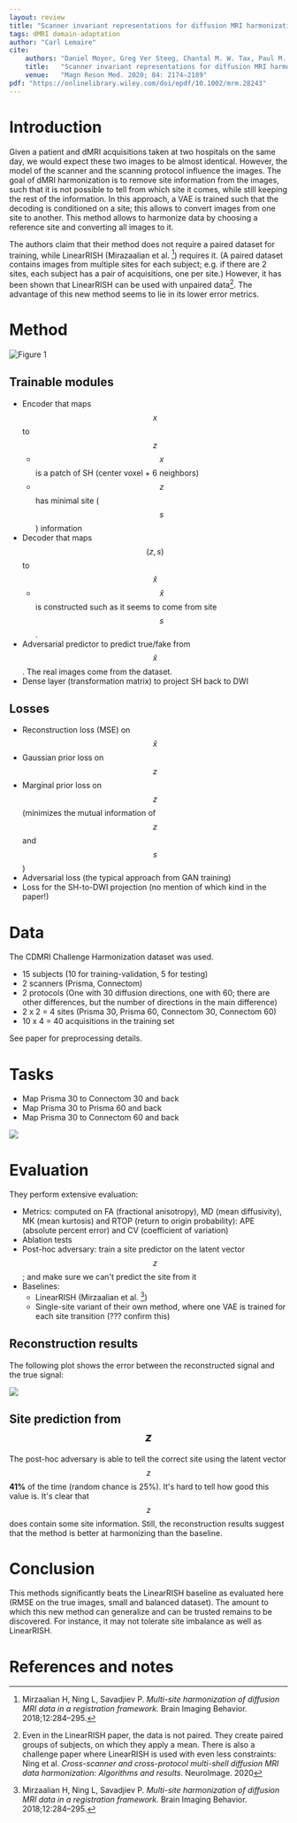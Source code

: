 ```yaml
---
layout: review
title: "Scanner invariant representations for diffusion MRI harmonization"
tags: dMRI domain-adaptation
author: "Carl Lemaire"
cite:
    authors: "Daniel Moyer, Greg Ver Steeg, Chantal M. W. Tax, Paul M. Thompson"
    title:   "Scanner invariant representations for diffusion MRI harmonization"
    venue:   "Magn Reson Med. 2020; 84: 2174–2189"
pdf: "https://onlinelibrary.wiley.com/doi/epdf/10.1002/mrm.28243"
---
```


# Introduction

Given a patient and dMRI acquisitions taken at two hospitals on the same day, we would expect these two images to be almost identical. However, the model of the scanner and the scanning protocol influence the images. The goal of dMRI harmonization is to remove site information from the images, such that it is not possible to tell from which site it comes, while still keeping the rest of the information. In this approach, a VAE is trained such that the decoding is conditioned on a site; this allows to convert images from one site to another. This method allows to harmonize data by choosing a reference site and converting all images to it.

The authors claim that their method does not require a paired dataset for training, while LinearRISH (Mirazaalian et al. [^2]) requires it. (A paired dataset contains images from multiple sites for each subject; e.g. if there are 2 sites, each subject has a pair of acquisitions, one per site.) However, it has been shown that LinearRISH can be used with unpaired data[^1]. The advantage of this new method seems to lie in its lower error metrics.

# Method

![Figure 1](/article/images/scanner-invariant-representations/fig1.jpg)

## Trainable modules

- Encoder that maps $$x$$ to $$z$$
    + $$x$$ is a patch of SH (center voxel + 6 neighbors)
    + $$z$$ has minimal site ($$s$$) information
- Decoder that maps $$(z, s)$$ to $$\hat{x}$$
    + $$\hat{x}$$ is constructed such as it seems to come from site $$s$$.
- Adversarial predictor to predict true/fake from $$\hat{x}$$. The real images come from the dataset.
- Dense layer (transformation matrix) to project SH back to DWI

## Losses

- Reconstruction loss (MSE) on $$\hat{x}$$
- Gaussian prior loss on $$z$$
- Marginal prior loss on $$z$$ (minimizes the mutual information of $$z$$ and $$s$$)
- Adversarial loss (the typical approach from GAN training)
- Loss for the SH-to-DWI projection (no mention of which kind in the paper!)

# Data

The CDMRI Challenge Harmonization dataset was used.

* 15 subjects (10 for training-validation, 5 for testing)
* 2 scanners (Prisma, Connectom)
* 2 protocols (One with 30 diffusion directions, one with 60; there are other differences, but the number of directions in the main difference)
* 2 x 2 = 4 sites (Prisma 30, Prisma 60, Connectom 30, Connectom 60)
* 10 x 4 = 40 acquisitions in the training set

See paper for preprocessing details.

# Tasks

- Map Prisma 30 to Connectom 30 and back
- Map Prisma 30 to Prisma 60 and back
- Map Prisma 30 to Connectom 60 and back

![](/article/images/scanner-invariant-representations/schema.jpg)

# Evaluation

They perform extensive evaluation:

- Metrics: computed on FA (fractional anisotropy), MD (mean diffusivity), MK (mean kurtosis) and RTOP (return to origin probability): APE (absolute percent error) and CV (coefficient of variation)
- Ablation tests
- Post-hoc adversary: train a site predictor on the latent vector $$z$$; and make sure we can't predict the site from it
- Baselines:
    + LinearRISH (Mirzaalian et al. [^2])
    + Single-site variant of their own method, where one VAE is trained for each site transition (??? confirm this)

## Reconstruction results

The following plot shows the error between the reconstructed signal and the true signal:

![](/article/images/scanner-invariant-representations/fig2.jpg)

## Site prediction from $$z$$

The post-hoc adversary is able to tell the correct site using the latent vector $$z$$ **41%** of the time (random chance is 25%). It's hard to tell how good this value is. It's clear that $$z$$ does contain some site information. Still, the reconstruction results suggest that the method is better at harmonizing than the baseline.

# Conclusion

This methods significantly beats the LinearRISH baseline as evaluated here (RMSE on the true images, small and balanced dataset). The amount to which this new method can generalize and can be trusted remains to be discovered. For instance, it may not tolerate site imbalance as well as LinearRISH.

# References and notes

[^1]: Even in the LinearRISH paper, the data is not paired. They create paired groups of subjects, on which they apply a mean. There is also a challenge paper where LinearRISH is used with even less constraints: Ning et al. _Cross-scanner and cross-protocol multi-shell diffusion MRI data harmonization: Algorithms and results_. NeuroImage. 2020
[^2]: Mirzaalian H, Ning L, Savadjiev P. _Multi-site harmonization of diffusion MRI data in a registration framework._ Brain Imaging Behavior. 2018;12:284–295. 